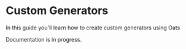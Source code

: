# Custom Generators

In this guide you'll learn how to create custom generators using Oats

Documentation is in progress.
